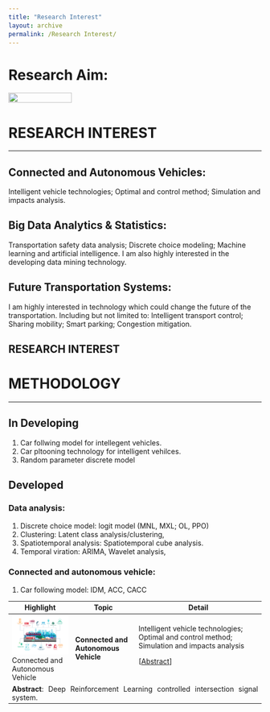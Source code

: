 ```yaml
---
title: "Research Interest"
layout: archive
permalink: /Research Interest/
---
```

# Research Aim:

<img src="https://raw.githubusercontent.com/lisong2019/lisong.github.io/master/images/researchAIM.png" width="50%" height="50%">
<!--![image](https://raw.githubusercontent.com/lisong2019/lisong.github.io/master/images/researchAIM.png)-->

# RESEARCH INTEREST
-----
## Connected and Autonomous Vehicles: 
Intelligent vehicle technologies; Optimal and control method; Simulation and impacts analysis.

## Big Data Analytics & Statistics:
Transportation safety data analysis; Discrete choice modeling; Machine learning and artificial intelligence.
I am also highly interested in the developing data mining technology.

## Future Transportation Systems: 
I am highly interested in technology which could change the future of the transportation. Including but not limited to: Intelligent transport control; Sharing mobility; Smart parking; Congestion mitigation.<br>


## RESEARCH INTEREST

<table style="width:100%">
    <thead>
		<tr>
			<th width="25%">Highlight</th>
			<th width="25%">Topic</th>
			<th width="50%">Detail</th>
		</tr>
    </thead>
	<tbody>
    <tr id="interest1" class="entry">
      <td>
        <!-- <img src="../images/research/cui2020establishing.png" width="600" class="single_img"> -->
        <div class="polaroid">
          <img src="../images/transportation_300_500.png" width="600" class="research_img">
          <div class="container">
          Connected and Autonomous Vehicle
          </div>
        </div>
      </td>
      <td><strong>Connected and Autonomous Vehicle</td>
      <td>
        Intelligent vehicle technologies; Optimal and control method; Simulation and impacts analysis<br>
                <p class="infolinks"> 
                  [<a href="javascript:toggleInfo('interest1','abstract')">Abstract</a>]
                  <!-- [<a href="javascript:toggleInfo('cui2020traffic','bibtex')">BibTeX</a>] 
                  [<a href="https://ieeexplore.ieee.org/abstract/document/8956222">PDF</a>] 
                  [<a href="https://arxiv.org/pdf/2007.00648">arXiv</a>]
                  [<a href="http://tps.uwstarlab.org/">Website</a>]-->
              </p>
        </td>
      </tr>
        <tr id="abs_interest1" class="abstract noshow">
          <td colspan="5"><div align="justify"> <b>Abstract</b>: Deep Reinforcement Learning controlled intersection signal system.</div></td>
        </tr>
      


# METHODOLOGY
-----
## In Developing
1. Car follwing model for intellegent vehicles.
1. Car pltooning technology for intelligent vehilces.
1. Random parameter discrete model 

## Developed
### Data analysis:
1. Discrete choice model: logit model (MNL, MXL; OL, PPO)
1. Clustering: Latent class analysis/clustering, 
1. Spatiotemporal analysis: Spatiotemporal cube analysis.
1. Temporal viration: ARIMA, Wavelet analysis,

### Connected and autonomous vehicle: 
1. Car following model: IDM, ACC, CACC


